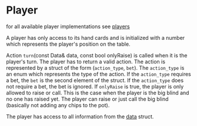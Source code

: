 # Player
for all available player implementations see [players](players.md) 

A player has only access to its hand cards and is initialized with a number which represents the player's position on the table.

Action `turn`(const Data& data, const bool onlyRaise) is called when it is the player's turn. The player has to return a valid action. The action is represented by a struct of the form (`action_type`, `bet`). The `action_type` is an enum which represents the type of the action. If the `action_type` requires a bet, the `bet` is the second element of the struct. If the `action_type` does not require a bet, the bet is ignored.
If `onlyRaise` is true, the player is only allowed to raise or call. This is the case when the player is the big blind and no one has raised yet. The player can raise or just call the big blind (basically not adding any chips to the pot).

The player has access to all information from the [data](data.md) struct.